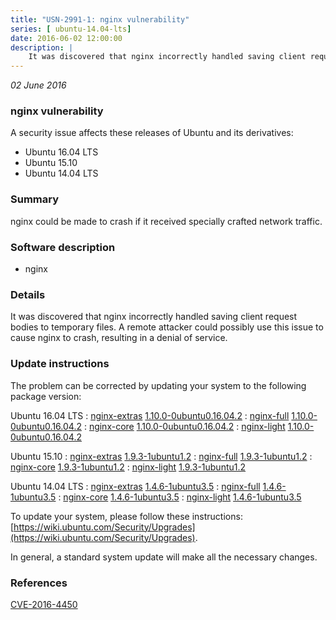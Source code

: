 ```yaml
---
title: "USN-2991-1: nginx vulnerability"
series: [ ubuntu-14.04-lts]
date: 2016-06-02 12:00:00
description: |
    It was discovered that nginx incorrectly handled saving client request bodies to temporary files. A remote attacker could possibly use this issue to cause nginx to crash, resulting in a denial of service. 
--- 
```

 
 

*02 June 2016*

### nginx vulnerability

A security issue affects these releases of Ubuntu and its derivatives:

* Ubuntu 16.04 LTS
* Ubuntu 15.10
* Ubuntu 14.04 LTS

### Summary

nginx could be made to crash if it received specially crafted network traffic.

### Software description

* nginx 

### Details

It was discovered that nginx incorrectly handled saving client request bodies to temporary files. A remote attacker could possibly use this issue to cause nginx to crash, resulting in a denial of service. 

### Update instructions

The problem can be corrected by updating your system to the following package version:

Ubuntu 16.04 LTS
 : [nginx-extras](https://launchpad.net/ubuntu/+source/nginx) <span> [1.10.0-0ubuntu0.16.04.2](https://launchpad.net/ubuntu/+source/nginx/1.10.0-0ubuntu0.16.04.2) </span> 
 : [nginx-full](https://launchpad.net/ubuntu/+source/nginx) <span> [1.10.0-0ubuntu0.16.04.2](https://launchpad.net/ubuntu/+source/nginx/1.10.0-0ubuntu0.16.04.2) </span> 
 : [nginx-core](https://launchpad.net/ubuntu/+source/nginx) <span> [1.10.0-0ubuntu0.16.04.2](https://launchpad.net/ubuntu/+source/nginx/1.10.0-0ubuntu0.16.04.2) </span> 
 : [nginx-light](https://launchpad.net/ubuntu/+source/nginx) <span> [1.10.0-0ubuntu0.16.04.2](https://launchpad.net/ubuntu/+source/nginx/1.10.0-0ubuntu0.16.04.2) </span> 

Ubuntu 15.10
 : [nginx-extras](https://launchpad.net/ubuntu/+source/nginx) <span> [1.9.3-1ubuntu1.2](https://launchpad.net/ubuntu/+source/nginx/1.9.3-1ubuntu1.2) </span> 
 : [nginx-full](https://launchpad.net/ubuntu/+source/nginx) <span> [1.9.3-1ubuntu1.2](https://launchpad.net/ubuntu/+source/nginx/1.9.3-1ubuntu1.2) </span> 
 : [nginx-core](https://launchpad.net/ubuntu/+source/nginx) <span> [1.9.3-1ubuntu1.2](https://launchpad.net/ubuntu/+source/nginx/1.9.3-1ubuntu1.2) </span> 
 : [nginx-light](https://launchpad.net/ubuntu/+source/nginx) <span> [1.9.3-1ubuntu1.2](https://launchpad.net/ubuntu/+source/nginx/1.9.3-1ubuntu1.2) </span> 

Ubuntu 14.04 LTS
 : [nginx-extras](https://launchpad.net/ubuntu/+source/nginx) <span> [1.4.6-1ubuntu3.5](https://launchpad.net/ubuntu/+source/nginx/1.4.6-1ubuntu3.5) </span> 
 : [nginx-full](https://launchpad.net/ubuntu/+source/nginx) <span> [1.4.6-1ubuntu3.5](https://launchpad.net/ubuntu/+source/nginx/1.4.6-1ubuntu3.5) </span> 
 : [nginx-core](https://launchpad.net/ubuntu/+source/nginx) <span> [1.4.6-1ubuntu3.5](https://launchpad.net/ubuntu/+source/nginx/1.4.6-1ubuntu3.5) </span> 
 : [nginx-light](https://launchpad.net/ubuntu/+source/nginx) <span> [1.4.6-1ubuntu3.5](https://launchpad.net/ubuntu/+source/nginx/1.4.6-1ubuntu3.5) </span> 

To update your system, please follow these instructions: [https://wiki.ubuntu.com/Security/Upgrades](https://wiki.ubuntu.com/Security/Upgrades).

In general, a standard system update will make all the necessary changes. 

### References

 
 [CVE-2016-4450](http://people.ubuntu.com/~ubuntu-security/cve/CVE-2016-4450)
 

